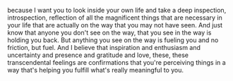  because I want you to look inside your own life and take a deep inspection, introspection, reflection of all the magnificent things that are necessary in your life that are actually on the way that you may not have seen. And just know that anyone you don't see on the way, that you see in the way is holding you back. But anything you see on the way is fueling you and no friction, but fuel. And I believe that inspiration and enthusiasm and uncertainty and presence and gratitude and love, these, these transcendental feelings are confirmations that you're perceiving things in a way that's helping you fulfill what's really meaningful to you.